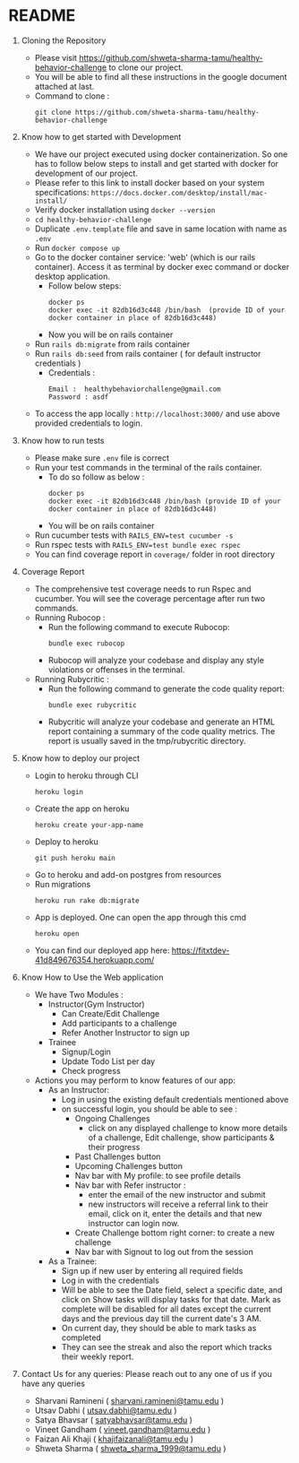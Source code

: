 # README

1. Cloning the Repository
      - Please visit https://github.com/shweta-sharma-tamu/healthy-behavior-challenge to clone our project. 
      - You will be able to find all these instructions in the google document attached at last. 
      - Command to clone :
        ```
        git clone https://github.com/shweta-sharma-tamu/healthy-behavior-challenge
        ```

2. Know how to get started with Development
     - We have our project executed using docker containerization. So one has to follow below steps to install and get started with docker for development of our project.
     - Please refer to this link to install docker based on your system specifications: ``` https://docs.docker.com/desktop/install/mac-install/ ```
     - Verify docker installation using  ``` docker --version ```
     - ``` cd healthy-behavior-challenge ```
     - Duplicate ``` .env.template ``` file and save in same location with name as ``` .env ```
     - Run ``` docker compose up ```
     - Go to the docker container service: 'web' (which is our rails container). Access it as terminal by docker exec command or docker desktop application.
        - Follow below steps:
          ```
          docker ps
          docker exec -it 82db16d3c448 /bin/bash  (provide ID of your docker container in place of 82db16d3c448)
          ```
        - Now you will be on rails container
     - Run ``` rails db:migrate ``` from rails container
     - Run ``` rails db:seed ``` from rails container ( for default instructor credentials )
         - Credentials :
           ```
           Email :  healthybehaviorchallenge@gmail.com
           Password : asdf
           ```
     - To access the app locally : ``` http://localhost:3000/ ``` and use above provided credentials to login. 


3. Know how to run tests
     - Please make sure ``` .env ``` file is correct
     - Run your test commands in the terminal of the rails container.
        - To do so follow as below :
          ```
          docker ps
          docker exec -it 82db16d3c448 /bin/bash (provide ID of your docker container in place of 82db16d3c448)
          ```
        - You will be on rails container
     - Run cucumber tests with ``` RAILS_ENV=test cucumber -s ```
     - Run rspec tests with ``` RAILS_ENV=test bundle exec rspec ```
     - You can find coverage report in ``` coverage/ ``` folder in root directory

       
4. Coverage Report
     - The comprehensive test coverage needs to run Rspec and cucumber. You will see the coverage percentage after run two commands.
     - Running Rubocop :
         - Run the following command to execute Rubocop:
           ```
           bundle exec rubocop
           ```
         - Rubocop will analyze your codebase and display any style violations or offenses in the terminal.
     - Running Rubycritic :
         - Run the following command to generate the code quality report:
           ```
           bundle exec rubycritic
           ```
         - Rubycritic will analyze your codebase and generate an HTML report containing a summary of the code quality metrics. The report is usually saved in the tmp/rubycritic directory.


5. Know how to deploy our project
    - Login to heroku through CLI
      ```
      heroku login
      ```
    - Create the app on heroku
      ```
      heroku create your-app-name
      ```
    - Deploy to heroku
      ```
      git push heroku main
      ```
    - Go to heroku and add-on postgres from resources
    - Run migrations
      ```
      heroku run rake db:migrate
      ```
    - App is deployed. One can open the app through this cmd
      ```
      heroku open
      ```
    - You can find our deployed app here:
      https://fitxtdev-41d849676354.herokuapp.com/
      
6. Know How to Use the Web application
    - We have Two Modules :
       - Instructor(Gym Instructor)
         - Can Create/Edit Challenge
         - Add participants to a challenge
         - Refer Another Instructor to sign up
       - Trainee
         - Signup/Login
         - Update Todo List per day
         - Check progress
    - Actions you may perform to know features of our app:
       - As an Instructor:
         -  Log in using the existing default credentials mentioned above
         -  on successful login, you should be able to see :
            -  Ongoing Challenges
               - click on any displayed challenge to know more details of a challenge, Edit challenge, show participants & their progress 
            -  Past Challenges button
            -  Upcoming Challenges button
            -  Nav bar with My profile: to see profile details
            -  Nav bar with Refer instructor :
               - enter the email of the new instructor and submit
               - new instructors will receive a referral link to their email, click on it, enter the details and that new instructor can login now.
            -  Create Challenge bottom right corner: to create a new challenge
            -  Nav bar with Signout to log out from the session
      - As a Trainee:
        - Sign up if new user by entering all required fields
        - Log in with the credentials
        - Will be able to see the Date field, select a specific date, and click on Show tasks will display tasks for that date. Mark as complete will be disabled for all dates except the current days and the previous day till the current date's 3 AM.
        - On current day, they should be able to mark tasks as completed
        - They can see the streak and also the report which tracks their weekly report.

   
7. Contact Us for any queries: Please reach out to any one of us if you have any queries
    - Sharvani Ramineni ( sharvani.ramineni@tamu.edu )
    - Utsav Dabhi ( utsav.dabhi@tamu.edu )
    - Satya Bhavsar ( satyabhavsar@tamu.edu )
    - Vineet Gandham ( vineet.gandham@tamu.edu )
    - Faizan Ali Khaji ( khajifaizanali@tamu.edu )
    - Shweta Sharma ( shweta_sharma_1999@tamu.edu )
